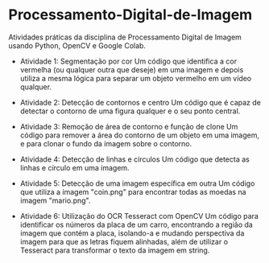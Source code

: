 # Processamento-Digital-de-Imagem
Atividades práticas da disciplina de Processamento Digital de Imagem usando Python, OpenCV e Google Colab.

- Atividade 1: Segmentação por cor
  Um código que identifica a cor vermelha (ou qualquer outra que deseje) em uma imagem e depois utiliza a mesma lógica para separar um objeto vermelho em um vídeo qualquer.

- Atividade 2: Detecção de contornos e centro
  Um código que é capaz de detectar o contorno de uma figura qualquer e o seu ponto central.

- Atividade 3: Remoção de área de contorno e função de clone
  Um código para remover a área do contorno de um objeto em uma imagem, e para clonar o fundo da imagem sobre o contorno.  

- Atividade 4: Detecção de linhas e círculos
  Um código que detecta as linhas e círculo em uma imagem.

- Atividade 5: Detecção de uma imagem específica em outra
  Um código que utiliza a imagem "coin.png" para encontrar todas as moedas na imagem "mario.png".

- Atividade 6: Utilização do OCR Tesseract com OpenCV
  Um código para identificar os números da placa de um carro, encontrando a região da imagem que contém a placa, isolando-a e mudando perspectiva da imagem para que as letras fiquem alinhadas, além de utilizar o Tesseract para transformar o texto da imagem em string.

